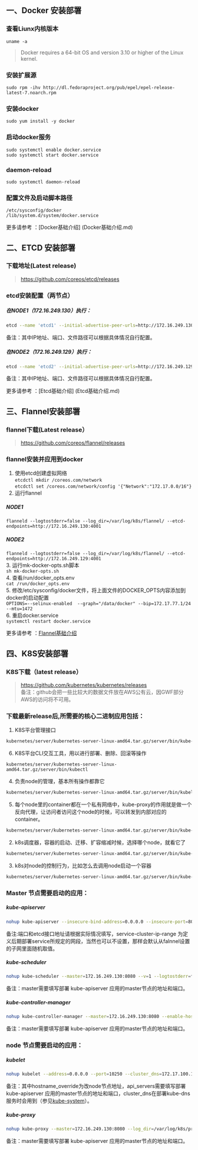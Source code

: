 



## 一、Docker 安装部署  
### 查看Liunx内核版本
`uname -a`  
> Docker requires a 64-bit OS and version 3.10 or higher of the Linux kernel.  

### 安装扩展源
`sudo rpm -ihv http://dl.fedoraproject.org/pub/epel/epel-release-latest-7.noarch.rpm  `
### 安装docker
`sudo yum install -y docker`  
### 启动docker服务
`sudo systemctl enable docker.service`  
`sudo systemctl start docker.service`
### daemon-reload
`sudo systemctl daemon-reload`  
### 配置文件及启动脚本路径
`/etc/sysconfig/docker`  
`/lib/system.d/system/docker.service`  

更多请参考 ：[Docker基础介绍] (Docker基础介绍.md)  

## 二、ETCD 安装部署  
### 下载地址(Latest release)  
> https://github.com/coreos/etcd/releases  

### etcd安装配置（两节点）  

##### 在NODE1（172.16.249.130）执行：
```bash
etcd --name 'etcd1' --initial-advertise-peer-urls=http://172.16.249.130:7001 --data-dir=/data/etcd/ --listen-peer-urls=http://0.0.0.0:7001 --listen-client-urls=http://0.0.0.0:4001 --advertise-client-urls=http://172.16.249.130:4001 --initial-cluster="etcd1=http://172.16.249.130:7001,etcd2=http://172.16.249.129:7001" --initial-cluster-state=new
```  
备注：其中IP地址、端口、文件路径可以根据具体情况自行配置。  

##### 在NODE2（172.16.249.129）执行：
```bash
etcd --name 'etcd2' --initial-advertise-peer-urls=http://172.16.249.129:7001 --data-dir=/data/etcd/ --listen-peer-urls=http://0.0.0.0:7001 --listen-client-urls=http://0.0.0.0:4001 --advertise-client-urls=http://172.16.249.129:4001 --initial-cluster="etcd1=http://172.16.249.130:7001,etcd2=http://172.16.249.129:7001" --initial-cluster-state=new
```  
备注：其中IP地址、端口、文件路径可以根据具体情况自行配置。  

更多请参考 ：[Etcd基础介绍] (Etcd基础介绍.md)  

## 三、Flannel安装部署

### flannel下载(Latest release）
> https://github.com/coreos/flannel/releases  

### flannel安装并应用到docker  

1. 使用etcd创建虚拟网络  
`etcdctl mkdir /coreos.com/network`  
`etcdctl set /coreos.com/network/config '{"Network":"172.17.0.0/16"}`  
2. 运行flannel  
##### NODE1
`flanneld --logtostderr=false --log_dir=/var/log/k8s/flannel/ --etcd-endpoints=http://172.16.249.130:4001`  
##### NODE2
`flanneld --logtostderr=false --log_dir=/var/log/k8s/flannel/ --etcd-endpoints=http://172.16.249.129:4001`  
3. 运行mk-docker-opts.sh脚本  
`sh mk-docker-opts.sh`  
4. 查看/run/docker_opts.env  
`cat /run/docker_opts.env`  
5. 修改/etc/sysconfig/docker文件，将上面文件的DOCKER_OPTS内容添加到docker的启动配置  
`OPTIONS=--selinux-enabled  --graph="/data/docker" --bip=172.17.77.1/24 --mtu=1472`  
6. 重启docker.service  
`systemctl restart docker.service`

更多请参考 ：[Flannel基础介绍](install.md?id=三、flannel安装部署)  

## 四、K8S安装部署  
### K8S下载（latest release）  
> https://github.com/kubernetes/kubernetes/releases  
 备注：github会把一些比较大的数据文件放在AWS公有云，因GWF部分AWS的访问将不可用。  

### 下载最新release后,所需要的核心二进制应用包括：  
1. K8S平台管理接口
```bash
kubernetes/server/kubernetes-server-linux-amd64.tar.gz/server/bin/kube-apiserver
```  

6. K8S平台CLI交互工具，用以进行部署、删除、回滚等操作
```
kubernetes/server/kubernetes-server-linux-amd64.tar.gz/server/bin/kubectl
```  

4. 负责node的管理，基本所有操作都靠它
```bash
kubernetes/server/kubernetes-server-linux-amd64.tar.gz/server/bin/kubelet
```  

5. 每个node里的container都在一个私有网络中，kube-proxy的作用就是做一个反向代理，让访问者访问这个node的时候，可以转发到内部对应的container。
```bash
kubernetes/server/kubernetes-server-linux-amd64.tar.gz/server/bin/kube-proxy
```

2. k8s调度器，容器的启动、迁移、扩容缩减时候，选择哪个node，就看它了  
```bash
kubernetes/server/kubernetes-server-linux-amd64.tar.gz/server/bin/kube-scheduler
```

3. k8s对node的控制行为，比如怎么去调用node启动一个容器
```bash
kubernetes/server/kubernetes-server-linux-amd64.tar.gz/server/bin/kube-controller-manager
```

### Master 节点需要启动的应用：  

##### kube-apiserver  
```bash
nohup kube-apiserver --insecure-bind-address=0.0.0.0 --insecure-port=8080 --cors_allowed_origins=.* --etcd_servers=http://172.16.249.130:4001 --v=1 --logtostderr=false --log_dir=/var/log/k8s/apiserver --service-cluster-ip-range=172.17.200.0/24 > kube-apiserver.log &
```   
备注:端口和etcd接口地址请根据实际情况填写，service-cluster-ip-range 为定义后期部署service所规定的网段，当然也可以不设置，那样会默认从falnnel设置的子网里面随机取值。  

##### kube-scheduler  
```bash
nohup kube-scheduler --master=172.16.249.130:8080 --v=1 --logtostderr=false --log_dir=/var/log/k8s/scheduler > kube-scheduler.log &
```  
备注：master需要填写部署 kube-apiserver 应用的master节点的地址和端口。
##### kube-controller-manager  
```bash
nohup kube-controller-manager --master=172.16.249.130:8080 --enable-hostpath-provisioner=false --v=1 --logtostderr=false --log_dir=/var/log/k8s/controller-manager > kube-controller-manager.log &
```  
备注：master需要填写部署 kube-apiserver 应用的master节点的地址和端口。
### node 节点需要启动的应用：

#####   kubelet  
```bash
nohup kubelet --address=0.0.0.0 --port=10250 --cluster_dns=172.17.100.100 --cluster_domain=cluster.local --v=1 --log_dir=/var/log/k8s/kubelet --hostname_override=172.16.249.129 --api_servers=http://172.16.249.130:8080 --logtostderr=false > kubelet.log &
```  
备注：其中hostname_override为改node节点地址，api_servers需要填写部署 kube-apiserver 应用的master节点的地址和端口，cluster_dns在部署kube-dns服务时会用到（参见[kube-system](../yaml/kube-system)）。  

##### kube-proxy  
```bash
nohup kube-proxy --master=172.16.249.130:8080 --log_dir=/var/log/k8s/proxy --v=1 --logtostderr=false > kube-proxy.log &
```
备注：master需要填写部署 kube-apiserver 应用的master节点的地址和端口。


